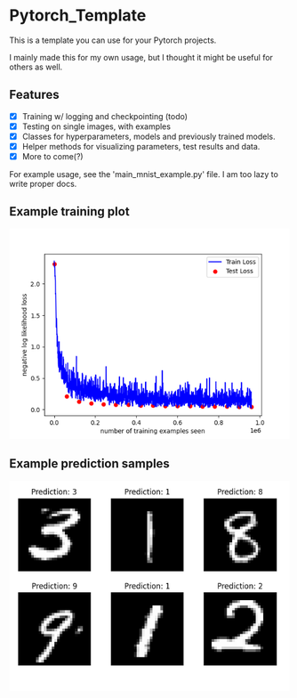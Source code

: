 # Pytorch_Template
This is a template you can use for your Pytorch projects.

I mainly made this for my own usage, but I thought it might be useful for others as well.

## Features
- [x] Training w/ logging and checkpointing (todo)
- [x] Testing on single images, with examples
- [x] Classes for hyperparameters, models and previously trained models.
- [x] Helper methods for visualizing parameters, test results and data.
- [x] More to come(?)

For example usage, see the 'main_mnist_example.py' file.
I am too lazy to write proper docs.

## Example training plot
![Example training plot](example_training_plot.png)

## Example prediction samples
![Example prediction samples](example_prediction_samples.png)